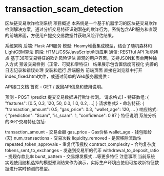 <!--
 * @Author: SBFPGLN
 * @Date: 2025-05-18 01:05:01
 * @LastEditors: SBFPGLN
 * @LastEditTime: 2025-05-18 09:19:52
 * @Description: 
 * 
-->
# transaction_scam_detection
区块链交易欺诈检测系统
项目概述
本系统是一个基于机器学习的区块链交易欺诈检测解决方案，通过分析交易特征识别潜在的欺诈行为。系统包含API服务和直观的前端界面，方便用户提交交易数据并获取风险评估结果。

系统架构
后端: Flask API服务
模型: Heamy堆叠集成模型，结合了随机森林和LightGBM算法
前端: HTML/CSS/JavaScript单页应用
通信: RESTful API
功能特点
基于36项交易特征的欺诈风险评估
直观的用户界面，支持JSON和表单两种输入方式
预设交易样例（正常、可疑和零特征）
结果展示包含置信度可视化
完善的日志记录和错误处理
安装和运行
后端服务
前端页面
直接在浏览器中打开index_fixed.html文件，或通过简单的Web服务器提供：

API接口文档
首页 - GET /
返回API信息和使用说明。

预测 - POST /predict
提交交易数据进行欺诈检测。
请求格式1 - 特征数组:
{
  "features": [0.5, 0.3, 120, 50, 0.0, 1.0, 0.2, ...]
}
请求格式2 - 命名特征:
{
  "transaction_amount": 0.5,
  "gas_price": 0.3,
  "wallet_age": 120,
  ...
}
响应格式:
{
  "prediction": "Scam",
  "is_scam": 1,
  "confidence": 0.87
}
特征说明
系统分析的36个交易特征包括:

transaction_amount - 交易金额
gas_price - Gas价格
wallet_age - 钱包账龄(天)
num_transactions - 交易次数
liquidity_removed - 是否移除流动性
repeated_token_approvals - 重复代币授权
contract_complexity - 合约复杂度
tokens_sent_to_exchanges - 发送到交易所的代币
withdrawal_to_deposit_ratio - 提现存款比率
burst_pattern - 交易爆发模式 ...等更多特征
注意事项
当前系统实现使用随机选择的模型预测结果作为演示，实际生产环境应使用可接收新特征数据进行实时预测的模型。

